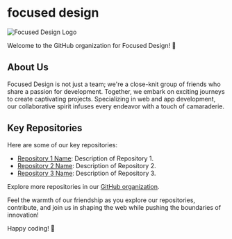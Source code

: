 # focused design

![Focused Design Logo](https://focused.design/media/logo/logo.v1.white.svg)

Welcome to the GitHub organization for Focused Design! 👋

## About Us

Focused Design is not just a team; we're a close-knit group of friends who share a passion for development. Together, we embark on exciting journeys to create captivating projects. Specializing in web and app development, our collaborative spirit infuses every endeavor with a touch of camaraderie.

## Key Repositories

Here are some of our key repositories:

- [Repository 1 Name](link-to-repo-1): Description of Repository 1.
- [Repository 2 Name](link-to-repo-2): Description of Repository 2.
- [Repository 3 Name](link-to-repo-3): Description of Repository 3.

Explore more repositories in our [GitHub organization](https://github.com/focusedDESIGN/).

<!--
## Open Source Contributions

At Focused Design, we believe in the power of open source. Check out our contributions to various projects and libraries:

- [Contribution 1](link-to-contribution-1): Description of Contribution 1.
- [Contribution 2](link-to-contribution-2): Description of Contribution 2.
- [Contribution 3](link-to-contribution-3): Description of Contribution 3.
-->


<!--
## How to Reach Us 

- **Email:** [your-email@example.com]
- **Twitter:** [@YourTwitterHandle](https://twitter.com/YourTwitterHandle)
- **LinkedIn:** [Your LinkedIn Profile](https://www.linkedin.com/in/your-linkedin-profile) 
-->

Feel the warmth of our friendship as you explore our repositories, contribute, and join us in shaping the web while pushing the boundaries of innovation!

Happy coding! 🚀
